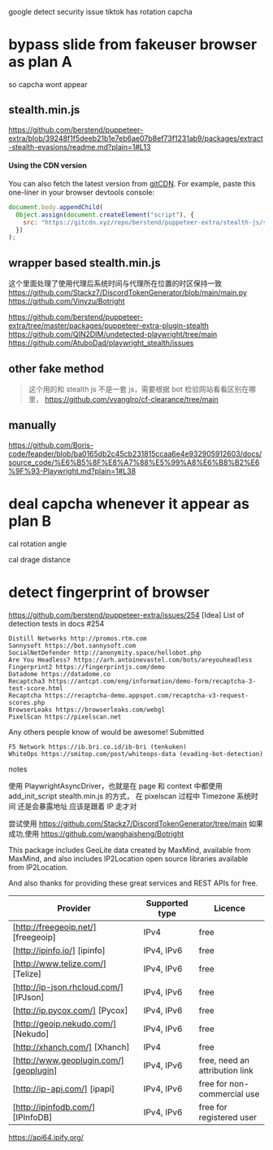 google detect security issue
tiktok has rotation capcha

# bypass slide from fakeuser browser as plan A

so capcha wont appear

## stealth.min.js

https://github.com/berstend/puppeteer-extra/blob/39248f1f5deeb21b1e7eb6ae07b8ef73f1231ab9/packages/extract-stealth-evasions/readme.md?plain=1#L13

#### Using the CDN version

You can also fetch the latest version from [gitCDN](https://gitcdn.xyz/repo/berstend/puppeteer-extra/stealth-js/stealth.min.js). For example, paste this one-liner in your browser devtools console:

```js
document.body.appendChild(
  Object.assign(document.createElement("script"), {
    src: "https://gitcdn.xyz/repo/berstend/puppeteer-extra/stealth-js/stealth.min.js",
  })
);
```

## wrapper based stealth.min.js

这个里面处理了使用代理后系统时间与代理所在位置的时区保持一致
https://github.com/Stackz7/DiscordTokenGenerator/blob/main/main.py
https://github.com/Vinyzu/Botright

https://github.com/berstend/puppeteer-extra/tree/master/packages/puppeteer-extra-plugin-stealth
https://github.com/QIN2DIM/undetected-playwright/tree/main
https://github.com/AtuboDad/playwright_stealth/issues

## other fake method

> 这个用的和 stealth js 不是一套 js，需要根据 bot 检验网站看看区别在哪里，
> https://github.com/vvanglro/cf-clearance/tree/main

## manually

https://github.com/Boris-code/feapder/blob/ba0165db2c45cb231815ccaa6e4e932905912603/docs/source_code/%E6%B5%8F%E8%A7%88%E5%99%A8%E6%B8%B2%E6%9F%93-Playwright.md?plain=1#L38

# deal capcha whenever it appear as plan B

cal rotation angle

cal drage distance

# detect fingerprint of browser

https://github.com/berstend/puppeteer-extra/issues/254
[Idea] List of detection tests in docs #254

    Distill Networks http://promos.rtm.com
    Sannysoft https://bot.sannysoft.com
    SocialNetDefender http://anonymity.space/hellobot.php
    Are You Headless? https://arh.antoinevastel.com/bots/areyouheadless
    Fingerprint2 https://fingerprintjs.com/demo
    Datadome https://datadome.co
    Recaptcha3 https://antcpt.com/eng/information/demo-form/recaptcha-3-test-score.html
    Recaptcha https://recaptcha-demo.appspot.com/recaptcha-v3-request-scores.php
    BrowserLeaks https://browserleaks.com/webgl
    PixelScan https://pixelscan.net

Any others people know of would be awesome!
Submitted

    F5 Network https://ib.bri.co.id/ib-bri (tenkuken)
    WhiteOps https://smitop.com/post/whiteops-data (evading-bot-detection)

notes

使用 PlaywrightAsyncDriver，也就是在 page 和 context 中都使用 add_init_script stealth.min.js 的方式， 在 pixelscan 过程中 Timezone 系统时间 还是会暴露地址 应该是跟着 IP 走才对

尝试使用
https://github.com/Stackz7/DiscordTokenGenerator/tree/main
如果成功,使用
https://github.com/wanghaisheng/Botright

This package includes GeoLite data created by MaxMind, available from MaxMind, and also includes IP2Location open source libraries available from IP2Location.

And also thanks for providing these great services and REST APIs for free.

| Provider                               | Supported type | Licence                        |
| -------------------------------------- | -------------- | ------------------------------ |
| [http://freegeoip.net/] [freegeoip]    | IPv4           | free                           |
| [http://ipinfo.io/] [ipinfo]           | IPv4, IPv6     | free                           |
| [http://www.telize.com/] [Telize]      | IPv4, IPv6     | free                           |
| [http://ip-json.rhcloud.com/] [IPJson] | IPv4, IPv6     | free                           |
| [http://ip.pycox.com/] [Pycox]         | IPv4, IPv6     | free                           |
| [http://geoip.nekudo.com/] [Nekudo]    | IPv4, IPv6     | free                           |
| [http://xhanch.com/] [Xhanch]          | IPv4           | free                           |
| [http://www.geoplugin.com/][geoplugin] | IPv4, IPv6     | free, need an attribution link |
| [http://ip-api.com/] [ipapi]           | IPv4, IPv6     | free for non-commercial use    |
| [http://ipinfodb.com/] [IPInfoDB]      | IPv4, IPv6     | free for registered user       |

https://api64.ipify.org/
